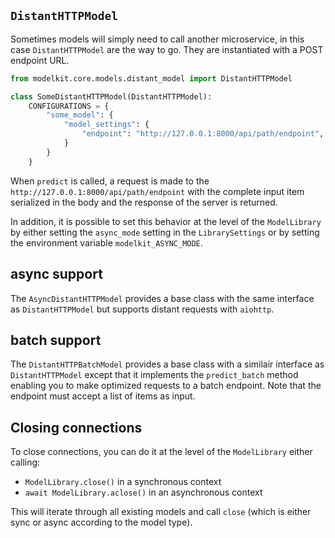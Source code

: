 
## `DistantHTTPModel`

Sometimes models will simply need to call another microservice, in this case `DistantHTTPModel` are the way to go. They are instantiated with a POST endpoint URL.

```python
from modelkit.core.models.distant_model import DistantHTTPModel

class SomeDistantHTTPModel(DistantHTTPModel):
    CONFIGURATIONS = {
        "some_model": {
            "model_settings": {
                "endpoint": "http://127.0.0.1:8000/api/path/endpoint",
            }
        }
    }
```

When `predict` is called, a request is made to the `http://127.0.0.1:8000/api/path/endpoint` with the complete input item serialized in the body and the response of the server is returned.


In addition, it is possible to set this behavior at the level of the `ModelLibrary` by either setting the `async_mode` setting in the `LibrarySettings` or by setting the environment variable `modelkit_ASYNC_MODE`.

## async support

The `AsyncDistantHTTPModel` provides a base class with the same interface as `DistantHTTPModel` but supports distant requests with `aiohttp`.


## batch support

The `DistantHTTPBatchModel` provides a base class with a similair interface as `DistantHTTPModel` except that it implements the `predict_batch` method enabling you to make optimized requests to a batch endpoint. Note that the endpoint must accept a list of items as input.

## Closing connections

To close connections, you can do it at the level of the `ModelLibrary` either calling:

- `ModelLibrary.close()` in a synchronous context
- `await ModelLibrary.aclose()` in an asynchronous context

This will iterate through all existing models and call `close` (which is either sync or async according to the model type).
